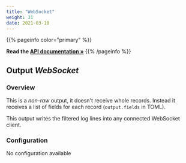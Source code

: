 ```yaml
---
title: "WebSocket"
weight: 31
date: 2021-03-10
---
```

{{% pageinfo color="primary" %}}

**Read the [API documentation &raquo;](https://pkg.go.dev/github.com/AdRoll/baker/output#WebSocket)**
{{% /pageinfo %}}

## Output *WebSocket*

### Overview
This is a *non-raw* output, it doesn't receive whole records. Instead it receives a list of fields for each record (`output.fields` in TOML).


This output writes the filtered log lines into any connected WebSocket client.


### Configuration
No configuration available